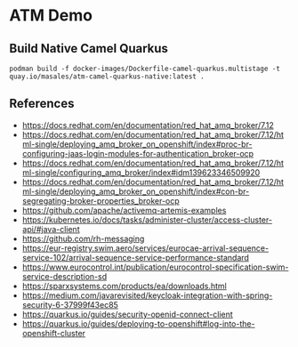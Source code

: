# ATM Demo

## Build Native Camel Quarkus
```shell
podman build -f docker-images/Dockerfile-camel-quarkus.multistage -t quay.io/masales/atm-camel-quarkus-native:latest .
```

## References
* https://docs.redhat.com/en/documentation/red_hat_amq_broker/7.12
* https://docs.redhat.com/en/documentation/red_hat_amq_broker/7.12/html-single/deploying_amq_broker_on_openshift/index#proc-br-configuring-jaas-login-modules-for-authentication_broker-ocp
* https://docs.redhat.com/en/documentation/red_hat_amq_broker/7.12/html-single/configuring_amq_broker/index#idm139623346509920
* https://docs.redhat.com/en/documentation/red_hat_amq_broker/7.12/html-single/deploying_amq_broker_on_openshift/index#con-br-segregating-broker-properties_broker-ocp
* https://github.com/apache/activemq-artemis-examples
* https://kubernetes.io/docs/tasks/administer-cluster/access-cluster-api/#java-client
* https://github.com/rh-messaging
* https://eur-registry.swim.aero/services/eurocae-arrival-sequence-service-102/arrival-sequence-service-performance-standard
* https://www.eurocontrol.int/publication/eurocontrol-specification-swim-service-description-sd
* https://sparxsystems.com/products/ea/downloads.html
* https://medium.com/javarevisited/keycloak-integration-with-spring-security-6-37999f43ec85
* https://quarkus.io/guides/security-openid-connect-client
* https://quarkus.io/guides/deploying-to-openshift#log-into-the-openshift-cluster